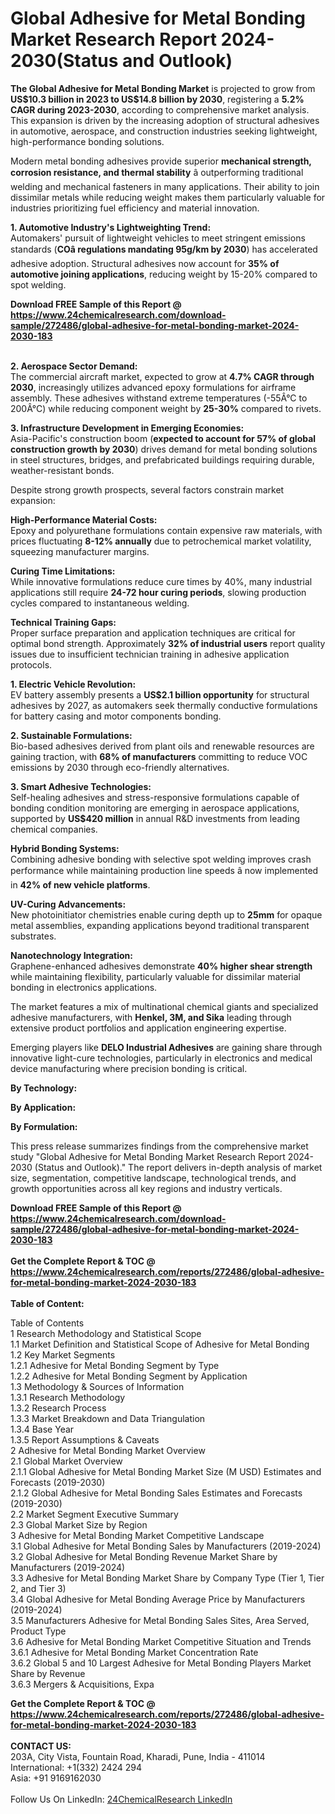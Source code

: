 <h1>Global Adhesive for Metal Bonding Market Research Report 2024-2030(Status and Outlook)</h1><p><strong>The Global Adhesive for Metal Bonding Market</strong> is projected to grow from <strong>US$10.3 billion in 2023 to US$14.8 billion by 2030</strong>, registering a <strong>5.2% CAGR during 2023-2030</strong>, according to comprehensive market analysis. This expansion is driven by the increasing adoption of structural adhesives in automotive, aerospace, and construction industries seeking lightweight, high-performance bonding solutions.</p><p>Modern metal bonding adhesives provide superior <strong>mechanical strength, corrosion resistance, and thermal stability</strong> â outperforming traditional welding and mechanical fasteners in many applications. Their ability to join dissimilar metals while reducing weight makes them particularly valuable for industries prioritizing fuel efficiency and material innovation.</p><p><strong>1. Automotive Industry's Lightweighting Trend:</strong><br>
Automakers' pursuit of lightweight vehicles to meet stringent emissions standards (<strong>COâ regulations mandating 95g/km by 2030</strong>) has accelerated adhesive adoption. Structural adhesives now account for <strong>35% of automotive joining applications</strong>, reducing weight by 15-20% compared to spot welding.</p><div><b>Download FREE Sample of this Report @ 
            <a href="https://www.24chemicalresearch.com/download-sample/272486/global-adhesive-for-metal-bonding-market-2024-2030-183">
            https://www.24chemicalresearch.com/download-sample/272486/global-adhesive-for-metal-bonding-market-2024-2030-183</a></b></div><br><p><strong>2. Aerospace Sector Demand:</strong><br>
The commercial aircraft market, expected to grow at <strong>4.7% CAGR through 2030</strong>, increasingly utilizes advanced epoxy formulations for airframe assembly. These adhesives withstand extreme temperatures (-55Â°C to 200Â°C) while reducing component weight by <strong>25-30%</strong> compared to rivets.</p><p><strong>3. Infrastructure Development in Emerging Economies:</strong><br>
Asia-Pacific's construction boom (<strong>expected to account for 57% of global construction growth by 2030</strong>) drives demand for metal bonding solutions in steel structures, bridges, and prefabricated buildings requiring durable, weather-resistant bonds.</p><p>Despite strong growth prospects, several factors constrain market expansion:</p><p><strong>High-Performance Material Costs:</strong><br>
	Epoxy and polyurethane formulations contain expensive raw materials, with prices fluctuating <strong>8-12% annually</strong> due to petrochemical market volatility, squeezing manufacturer margins.</p><p><strong>Curing Time Limitations:</strong><br>
	While innovative formulations reduce cure times by 40%, many industrial applications still require <strong>24-72 hour curing periods</strong>, slowing production cycles compared to instantaneous welding.</p><p><strong>Technical Training Gaps:</strong><br>
	Proper surface preparation and application techniques are critical for optimal bond strength. Approximately <strong>32% of industrial users</strong> report quality issues due to insufficient technician training in adhesive application protocols.</p><p><strong>1. Electric Vehicle Revolution:</strong><br>
EV battery assembly presents a <strong>US$2.1 billion opportunity</strong> for structural adhesives by 2027, as automakers seek thermally conductive formulations for battery casing and motor components bonding.</p><p><strong>2. Sustainable Formulations:</strong><br>
Bio-based adhesives derived from plant oils and renewable resources are gaining traction, with <strong>68% of manufacturers</strong> committing to reduce VOC emissions by 2030 through eco-friendly alternatives.</p><p><strong>3. Smart Adhesive Technologies:</strong><br>
Self-healing adhesives and stress-responsive formulations capable of bonding condition monitoring are emerging in aerospace applications, supported by <strong>US$420 million</strong> in annual R&amp;D investments from leading chemical companies.</p><p><strong>Hybrid Bonding Systems:</strong><br>
	Combining adhesive bonding with selective spot welding improves crash performance while maintaining production line speeds â now implemented in <strong>42% of new vehicle platforms</strong>.</p><p><strong>UV-Curing Advancements:</strong><br>
	New photoinitiator chemistries enable curing depth up to <strong>25mm</strong> for opaque metal assemblies, expanding applications beyond traditional transparent substrates.</p><p><strong>Nanotechnology Integration:</strong><br>
	Graphene-enhanced adhesives demonstrate <strong>40% higher shear strength</strong> while maintaining flexibility, particularly valuable for dissimilar material bonding in electronics applications.</p><p>The market features a mix of multinational chemical giants and specialized adhesive manufacturers, with <strong>Henkel, 3M, and Sika</strong> leading through extensive product portfolios and application engineering expertise.</p><p>Emerging players like <strong>DELO Industrial Adhesives</strong> are gaining share through innovative light-cure technologies, particularly in electronics and medical device manufacturing where precision bonding is critical.</p><p><strong>By Technology:</strong></p><p><strong>By Application:</strong></p><p><strong>By Formulation:</strong></p><p>This press release summarizes findings from the comprehensive market study "Global Adhesive for Metal Bonding Market Research Report 2024-2030 (Status and Outlook)." The report delivers in-depth analysis of market size, segmentation, competitive landscape, technological trends, and growth opportunities across all key regions and industry verticals.</p><div><b>Download FREE Sample of this Report @ 
            <a href="https://www.24chemicalresearch.com/download-sample/272486/global-adhesive-for-metal-bonding-market-2024-2030-183">
            https://www.24chemicalresearch.com/download-sample/272486/global-adhesive-for-metal-bonding-market-2024-2030-183</a></b></div><br><div><b>Get the Complete Report & TOC @ 
            <a href="https://www.24chemicalresearch.com/reports/272486/global-adhesive-for-metal-bonding-market-2024-2030-183">
            https://www.24chemicalresearch.com/reports/272486/global-adhesive-for-metal-bonding-market-2024-2030-183</a></b></div><br>
            <b>Table of Content:</b><p>Table of Contents<br />
1 Research Methodology and Statistical Scope<br />
1.1 Market Definition and Statistical Scope of Adhesive for Metal Bonding<br />
1.2 Key Market Segments<br />
1.2.1 Adhesive for Metal Bonding Segment by Type<br />
1.2.2 Adhesive for Metal Bonding Segment by Application<br />
1.3 Methodology & Sources of Information<br />
1.3.1 Research Methodology<br />
1.3.2 Research Process<br />
1.3.3 Market Breakdown and Data Triangulation<br />
1.3.4 Base Year<br />
1.3.5 Report Assumptions & Caveats<br />
2 Adhesive for Metal Bonding Market Overview<br />
2.1 Global Market Overview<br />
2.1.1 Global Adhesive for Metal Bonding Market Size (M USD) Estimates and Forecasts (2019-2030)<br />
2.1.2 Global Adhesive for Metal Bonding Sales Estimates and Forecasts (2019-2030)<br />
2.2 Market Segment Executive Summary<br />
2.3 Global Market Size by Region<br />
3 Adhesive for Metal Bonding Market Competitive Landscape<br />
3.1 Global Adhesive for Metal Bonding Sales by Manufacturers (2019-2024)<br />
3.2 Global Adhesive for Metal Bonding Revenue Market Share by Manufacturers (2019-2024)<br />
3.3 Adhesive for Metal Bonding Market Share by Company Type (Tier 1, Tier 2, and Tier 3)<br />
3.4 Global Adhesive for Metal Bonding Average Price by Manufacturers (2019-2024)<br />
3.5 Manufacturers Adhesive for Metal Bonding Sales Sites, Area Served, Product Type<br />
3.6 Adhesive for Metal Bonding Market Competitive Situation and Trends<br />
3.6.1 Adhesive for Metal Bonding Market Concentration Rate<br />
3.6.2 Global 5 and 10 Largest Adhesive for Metal Bonding Players Market Share by Revenue<br />
3.6.3 Mergers & Acquisitions, Expa</p><div><b>Get the Complete Report & TOC @ 
            <a href="https://www.24chemicalresearch.com/reports/272486/global-adhesive-for-metal-bonding-market-2024-2030-183">
            https://www.24chemicalresearch.com/reports/272486/global-adhesive-for-metal-bonding-market-2024-2030-183</a></b></div><br><b>CONTACT US:</b><br>
            203A, City Vista, Fountain Road, Kharadi, Pune, India - 411014<br>
            International: +1(332) 2424 294<br>
            Asia: +91 9169162030 <br><br>
            Follow Us On LinkedIn: <a href="https://www.linkedin.com/company/24chemicalresearch/">24ChemicalResearch LinkedIn</a>